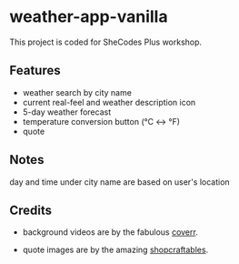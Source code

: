 # weather-app-vanilla
This project is coded for SheCodes Plus workshop.


## Features
* weather search by city name
* current real-feel and weather description icon
* 5-day weather forecast
* temperature conversion button (°C <-> °F)
* quote

## Notes
day and time under city name are based on user's location

## Credits
* background videos are by the fabulous [coverr](https://coverr.co/).

* quote images are by the amazing [shopcraftables](https://shopcraftables.com/collections/free-svg-cut-files).
